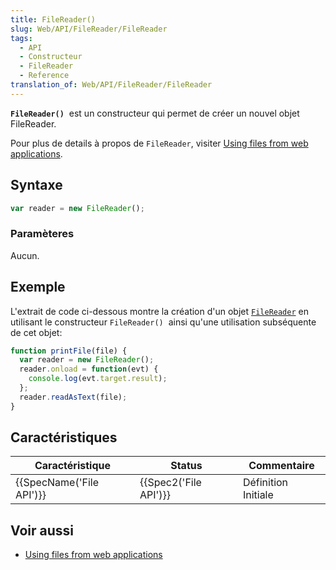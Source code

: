 ```yaml
---
title: FileReader()
slug: Web/API/FileReader/FileReader
tags:
  - API
  - Constructeur
  - FileReader
  - Reference
translation_of: Web/API/FileReader/FileReader
---
```

**`FileReader()`**  est un constructeur qui permet de créer un nouvel objet FileReader.

Pour plus de details à propos de `FileReader`, visiter [Using files from web applications](/en-US/docs/Web/API/File/Using_files_from_web_applications).

## Syntaxe

```js
var reader = new FileReader();
```

### Paramèteres

Aucun.

## Exemple

L'extrait de code ci-dessous montre la création d'un objet [`FileReader`](/en-US/docs/Web/API/FileReader) en utilisant le constructeur `FileReader()`  ainsi qu'une utilisation subséquente de cet objet:

```js
function printFile(file) {
  var reader = new FileReader();
  reader.onload = function(evt) {
    console.log(evt.target.result);
  };
  reader.readAsText(file);
}
```

## Caractéristiques

| Caractéristique                  | Status                       | Commentaire         |
| -------------------------------- | ---------------------------- | ------------------- |
| {{SpecName('File API')}} | {{Spec2('File API')}} | Définition Initiale |

## Voir aussi

- [Using files from web applications](/en-US/docs/Web/API/File/Using_files_from_web_applications)

